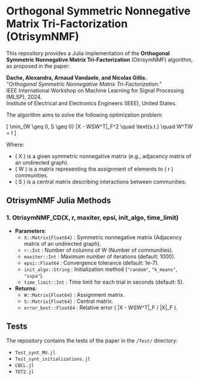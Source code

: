 
# Orthogonal Symmetric Nonnegative Matrix Tri-Factorization (OtrisymNMF)

This repository provides a Julia implementation of the **Orthogonal Symmetric Nonnegative Matrix Tri-Factorization** (OtrisymNMF) algorithm, as proposed in the paper:

**Dache, Alexandra, Arnaud Vandaele, and Nicolas Gillis.**  
*"Orthogonal Symmetric Nonnegative Matrix Tri-Factorization."*  
IEEE International Workshop on Machine Learning for Signal Processing (MLSP), 2024.  
Institute of Electrical and Electronics Engineers (IEEE), United States.

The algorithm aims to solve the following optimization problem:

\[
\min_{W \geq 0, S \geq 0} \|X - WSW^T\|_F^2 \quad \text{s.t.} \quad W^TW = I
\]

Where:
- \( X \) is a given symmetric nonnegative matrix (e.g., adjacency matrix of an undirected graph).
- \( W \) is a matrix representing the assignment of elements to \( r \) communities.
- \( S \) is a central matrix describing interactions between communities.

## OtrisymNMF Julia Methods

### 1. **OtrisymNMF_CD(X, r, maxiter, epsi, init_algo, time_limit)**
   - **Parameters**:
     - `X::Matrix{Float64}` : Symmetric nonnegative matrix (Adjacency matrix of an undirected graph).
     - `r::Int` : Number of columns of W (Number of communities).
     - `maxiter::Int` : Maximum number of iterations (default: 1000).
     - `epsi::Float64` : Convergence tolerance (default: 1e-7).
     - `init_algo::String` : Initialization method (`"random"`, `"k_means"`, `"sspa"`).
     - `time_limit::Int` : Time limit for each trial in seconds (default: 5).
   - **Returns**:
     - `W::Matrix{Float64}` : Assignment matrix.
     - `S::Matrix{Float64}` : Central matrix.
     - `error_best::Float64` : Relative error \( \|X - WSW^T\|_F / \|X\|_F \).

## Tests

The repository contains the tests of the paper in the `/Test/` directory:
- `Test_synt_MU.jl`
- `Test_synt_initializations.jl`
- `CBCL.jl`
- `TDT2.jl`


